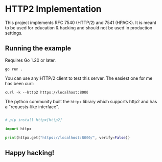 # HTTP2 Implementation

This project implements RFC 7540 (HTTP/2) and 7541 (HPACK). It is meant to be
used for education & hacking and should not be used in production settings.

## Running the example

Requires Go 1.20 or later.

```
go run .
```

You can use any HTTP/2 client to test this server. The easiest one for me
has been curl:

```
curl -k --http2 https://localhost:8000
```

The python community built the `httpx` library which supports http2 and 
has a  "requests-like interface".

```py

# pip install httpx[http2]

import httpx

print(httpx.get("https://localhost:8000/", verify=False))
```

## Happy hacking!
